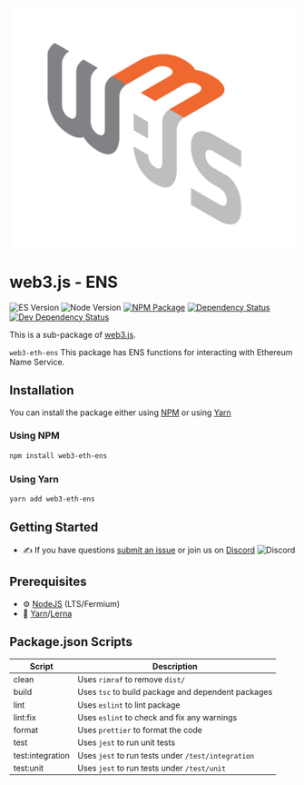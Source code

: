 <p align="center">
  <img src="assets/logo/web3js.jpg" width="500" alt="web3.js" />
</p>

# web3.js - ENS

![ES Version](https://img.shields.io/badge/ES-2020-yellow)
![Node Version](https://img.shields.io/badge/node-14.x-green)
[![NPM Package][npm-image]][npm-url]
[![Dependency Status][deps-image]][deps-url]
[![Dev Dependency Status][deps-dev-image]][deps-dev-url]

This is a sub-package of [web3.js][repo].

`web3-eth-ens` This package has ENS functions for interacting with Ethereum Name Service.

## Installation

You can install the package either using [NPM](https://www.npmjs.com/package/web3-eth-ens) or using [Yarn](https://yarnpkg.com/package/web3-eth-ens)

### Using NPM

```bash
npm install web3-eth-ens
```

### Using Yarn

```bash
yarn add web3-eth-ens
```

## Getting Started

-   :writing_hand: If you have questions [submit an issue](https://github.com/ChainSafe/web3.js/issues/new) or join us on [Discord](https://discord.gg/yjyvFRP)
    ![Discord](https://img.shields.io/discord/593655374469660673.svg?label=Discord&logo=discord)

## Prerequisites

-   :gear: [NodeJS](https://nodejs.org/) (LTS/Fermium)
-   :toolbox: [Yarn](https://yarnpkg.com/)/[Lerna](https://lerna.js.org/)

## Package.json Scripts

| Script           | Description                                        |
| ---------------- | -------------------------------------------------- |
| clean            | Uses `rimraf` to remove `dist/`                    |
| build            | Uses `tsc` to build package and dependent packages |
| lint             | Uses `eslint` to lint package                      |
| lint:fix         | Uses `eslint` to check and fix any warnings        |
| format           | Uses `prettier` to format the code                 |
| test             | Uses `jest` to run unit tests                      |
| test:integration | Uses `jest` to run tests under `/test/integration` |
| test:unit        | Uses `jest` to run tests under `/test/unit`        |

[docs]: https://docs.web3js.org/
[repo]: https://github.com/ethereum/web3.js
[npm-image]: https://img.shields.io/npm/v/web3-core-method.svg
[npm-url]: https://npmjs.org/packages/web3-eth-ens
[deps-image]: https://david-dm.org/ethereum/web3.js/4.x/status.svg?path=tools/web3-eth-ens
[deps-url]: https://david-dm.org/ethereum/web3.js/4.x?path=tools/web3-eth-ens
[deps-dev-image]: https://david-dm.org/ethereum/web3.js/4.x/dev-status.svg?path=tools/web3-eth-ens
[deps-dev-url]: https://david-dm.org/ethereum/web3.js/4.x?type=dev&path=tools/web3-eth-ens
